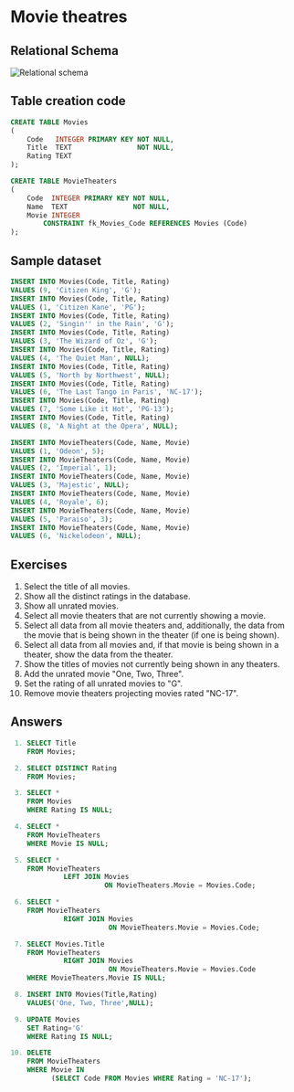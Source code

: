 # Movie theatres

## Relational Schema
![Relational schema](https://upload.wikimedia.org/wikipedia/commons/f/ff/Sql_movie_theaters.png)

## Table creation code
```sql
CREATE TABLE Movies
(
    Code   INTEGER PRIMARY KEY NOT NULL,
    Title  TEXT                NOT NULL,
    Rating TEXT
);

CREATE TABLE MovieTheaters
(
    Code  INTEGER PRIMARY KEY NOT NULL,
    Name  TEXT                NOT NULL,
    Movie INTEGER
        CONSTRAINT fk_Movies_Code REFERENCES Movies (Code)
);
```

## Sample dataset
```sql
INSERT INTO Movies(Code, Title, Rating)
VALUES (9, 'Citizen King', 'G');
INSERT INTO Movies(Code, Title, Rating)
VALUES (1, 'Citizen Kane', 'PG');
INSERT INTO Movies(Code, Title, Rating)
VALUES (2, 'Singin'' in the Rain', 'G');
INSERT INTO Movies(Code, Title, Rating)
VALUES (3, 'The Wizard of Oz', 'G');
INSERT INTO Movies(Code, Title, Rating)
VALUES (4, 'The Quiet Man', NULL);
INSERT INTO Movies(Code, Title, Rating)
VALUES (5, 'North by Northwest', NULL);
INSERT INTO Movies(Code, Title, Rating)
VALUES (6, 'The Last Tango in Paris', 'NC-17');
INSERT INTO Movies(Code, Title, Rating)
VALUES (7, 'Some Like it Hot', 'PG-13');
INSERT INTO Movies(Code, Title, Rating)
VALUES (8, 'A Night at the Opera', NULL);

INSERT INTO MovieTheaters(Code, Name, Movie)
VALUES (1, 'Odeon', 5);
INSERT INTO MovieTheaters(Code, Name, Movie)
VALUES (2, 'Imperial', 1);
INSERT INTO MovieTheaters(Code, Name, Movie)
VALUES (3, 'Majestic', NULL);
INSERT INTO MovieTheaters(Code, Name, Movie)
VALUES (4, 'Royale', 6);
INSERT INTO MovieTheaters(Code, Name, Movie)
VALUES (5, 'Paraiso', 3);
INSERT INTO MovieTheaters(Code, Name, Movie)
VALUES (6, 'Nickelodeon', NULL);
```

## Exercises
1. Select the title of all movies.
2. Show all the distinct ratings in the database.
3. Show all unrated movies.
4. Select all movie theaters that are not currently showing a movie.
5. Select all data from all movie theaters and, additionally, the data from the movie that is being shown in the theater (if one is being shown).
6. Select all data from all movies and, if that movie is being shown in a theater, show the data from the theater.
7. Show the titles of movies not currently being shown in any theaters.
8. Add the unrated movie "One, Two, Three".
9. Set the rating of all unrated movies to "G".
10. Remove movie theaters projecting movies rated "NC-17".

## Answers
```sql
 1. SELECT Title 
    FROM Movies;

```
```sql
 2. SELECT DISTINCT Rating 
    FROM Movies;
```
```sql
 3. SELECT * 
    FROM Movies 
    WHERE Rating IS NULL;
```
```sql
 4. SELECT * 
    FROM MovieTheaters 
    WHERE Movie IS NULL;
```
```sql
 5. SELECT *
    FROM MovieTheaters
             LEFT JOIN Movies
                       ON MovieTheaters.Movie = Movies.Code;
```
```sql
 6. SELECT *
    FROM MovieTheaters
             RIGHT JOIN Movies
                        ON MovieTheaters.Movie = Movies.Code;
```
```sql
 7. SELECT Movies.Title
    FROM MovieTheaters
             RIGHT JOIN Movies
                        ON MovieTheaters.Movie = Movies.Code
    WHERE MovieTheaters.Movie IS NULL;
```
```sql
 8. INSERT INTO Movies(Title,Rating) 
    VALUES('One, Two, Three',NULL);
```
```sql
 9. UPDATE Movies
    SET Rating='G'
    WHERE Rating IS NULL;
```
```sql
10. DELETE
    FROM MovieTheaters
    WHERE Movie IN
          (SELECT Code FROM Movies WHERE Rating = 'NC-17');
```
